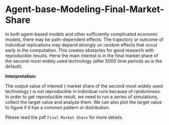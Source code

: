 # Agent-base-Modeling-Final-Market-Share

In both agent-based models and other sufficiently complicated economic models, there may be path-dependent effects: The trajectory or outcome of individual replications may depend strongly on random effects that occur early in the computation. This creates obstacles for good research with reproducible results. Herw the main interest is in the final market share of the second-most widely used technology (after 5000 time periods as is the default).

**Interpretation:**

The output value of interest ( market share of the second-most widely used technology ) is not reproducible in individual runs because of randomness. In order to get reproducible result, we need to run a series of simulations, collect the target value and analyze them. We can also plot the target value to figure if it has a common pattern or distribution.

Please read the pdf `Final Market Share` for more details.
